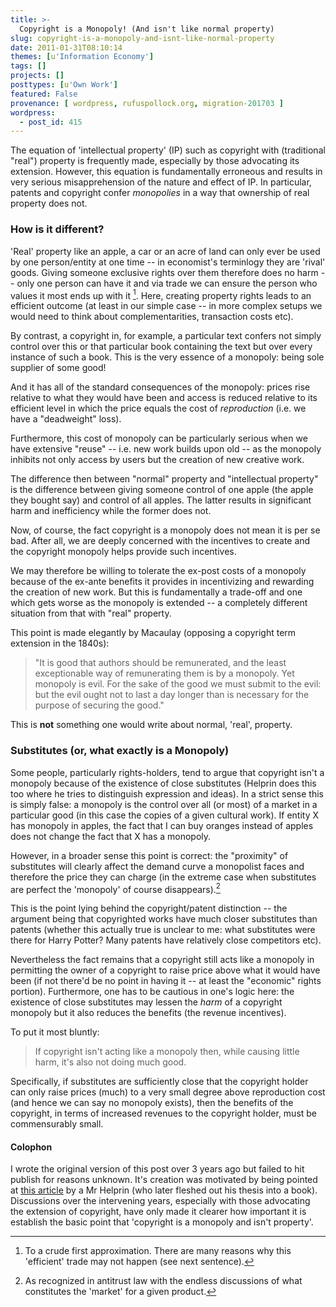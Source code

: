 ```yaml
---
title: >-
  Copyright is a Monopoly! (And isn't like normal property)
slug: copyright-is-a-monopoly-and-isnt-like-normal-property
date: 2011-01-31T08:10:14
themes: [u'Information Economy']
tags: []
projects: []
posttypes: [u'Own Work']
featured: False
provenance: [ wordpress, rufuspollock.org, migration-201703 ]
wordpress:
  - post_id: 415
---
```


The equation of 'intellectual property' (IP) such as copyright with (traditional "real") property is frequently made, especially by those advocating its extension. However, this equation is fundamentally erroneous and results in very serious misapprehension of the nature and effect of IP. In particular, patents and copyright confer *monopolies* in a way that ownership of real property does not.

### How is it different?

'Real' property like an apple, a car or an acre of land can only ever be used by one person/entity at one time -- in economist's terminlogy they are 'rival' goods. Giving someone exclusive rights over them therefore does no harm -- only one person can have it and via trade we can ensure the person who values it most ends up with it [^1]. Here, creating property rights leads to an efficient outcome (at least in our simple case -- in more complex setups we would need to think about complementarities, transaction costs etc).

[^1]: To a crude first approximation. There are many reasons why this 'efficient' trade may not happen (see next sentence).

By contrast, a copyright in, for example, a particular text confers not simply control over this or that particular book containing the text but over every instance of such a book. This is the very essence of a monopoly: being sole supplier of some good!

And it has all of the standard consequences of the monopoly: prices rise relative to what they would have been and access is reduced relative to its efficient level in which the price equals the cost of *reproduction* (i.e. we have a "deadweight" loss).

Furthermore, this cost of monopoly can be particularly serious when we have extensive "reuse" -- i.e. new work builds upon old -- as the monopoly inhibits not only access by users but the creation of new creative work.

The difference then between "normal" property and "intellectual property" is the difference between giving someone control of one apple (the apple they bought say) and control of all apples. The latter results in significant harm and inefficiency while the former does not.

Now, of course, the fact copyright is a monopoly does not mean it is per se bad. After all, we are deeply concerned with the incentives to create and the copyright monopoly helps provide such incentives.

We may therefore be willing to tolerate the ex-post costs of a monopoly because of the ex-ante benefits it provides in incentivizing and rewarding the creation of new work. But this is fundamentally a trade-off and one which gets worse as the monopoly is extended -- a completely different situation from that with "real" property.

This point is made elegantly by Macaulay (opposing a copyright term extension in the 1840s):

> "It is good that authors should be remunerated, and the least exceptionable way of remunerating them is by a monopoly. Yet monopoly is evil. For the sake of the good we must submit to the evil: but the evil ought not to last a day longer than is necessary for the purpose of securing the good."

This is **not** something one would write about normal, 'real', property.

### Substitutes (or, what exactly is a Monopoly)

Some people, particularly rights-holders, tend to argue that copyright isn't a monopoly because of the existence of close substitutes (Helprin does this too where he tries to distinguish expression and ideas). In a strict sense this is simply false: a monopoly is the control over all (or most) of a market in a particular good (in this case the copies of a given cultural work). If entity X has monopoly in apples, the fact that I can buy oranges instead of apples does not change the fact that X has a monopoly.

However, in a broader sense this point is correct: the "proximity" of substitutes will clearly affect the demand curve a monopolist faces and therefore the price they can charge (in the extreme case when substitutes are perfect the 'monopoly' of course disappears).[^2]

This is the point lying behind the copyright/patent distinction -- the argument being that copyrighted works have much closer substitutes than patents (whether this actually true is unclear to me: what substitutes were there for Harry Potter? Many patents have relatively close competitors etc).

[^2]: As recognized in antitrust law with the endless discussions of what constitutes the 'market' for a given product.

Nevertheless the fact remains that a copyright still acts like a monopoly in permitting the owner of a copyright to raise price above what it would have been (if not there'd be no point in having it -- at least the "economic" rights portion). Furthermore, one has to be cautious in one's logic here: the existence of close substitutes may lessen the *harm* of a copyright monopoly but it also reduces the benefits (the revenue incentives).

To put it most bluntly:

> If copyright isn't acting like a monopoly then, while causing little harm, it's also not doing much good.

Specifically, if substitutes are sufficiently close that the copyright holder can only raise prices (much) to a very small degree above reproduction cost (and hence we can say no monopoly exists), then the benefits of the copyright, in terms of increased revenues to the copyright holder, must be commensurably small.

#### Colophon

I wrote the original version of this post over 3 years ago but failed to hit publish for reasons unknown. It's creation was motivated by being pointed at [this article](http://www.nytimes.com/2007/05/20/opinion/20helprin.html) by a Mr Helprin (who later fleshed out his thesis into a book). Discussions over the intervening years, especially with those advocating the extension of copyright, have only made it clearer how important it is establish the basic point that 'copyright is a monopoly and isn't property'.

